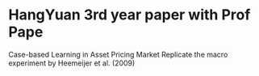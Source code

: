 # HangYuan 3rd year paper with Prof Pape
Case-based Learning in Asset Pricing Market
Replicate the macro experiment by Heemeijer et al. (2009)
